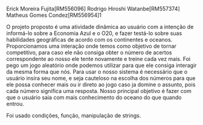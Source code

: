 Erick Moreira Fujita[RM556096]
Rodrigo Hiroshi Watanbe[RM557374]
Matheus Gomes Condez[RM556954]1

O projeto proposto é uma atividade dinâmica ao usuário com a intenção de informá-lo sobre a Economia Azul e o O20, e fazer testá-lo sobre suas habilidades geográficas de acordo com os continentes e oceanos. Proporcionamos uma interação onde temos como objetivo de tornar competitivo, para caso ele não consiga obter o número de acertos correspondente ao nosso ele tente novamente e treine cada vez mais. Foi pego um jogo aleatório onde podemos utilizar para que ele consiga interagir da mesma forma que nós. Para usar o nosso sistema é necessário que o usuário insira seu nome, e seja cauteloso na escolha dos números para que ele possa conhecer mais ou ir direto ao jogo caso ja domine o assunto, pois cada número significa uma resposta. Nosso principal objetivo é fazer com que o usuário saia com mais conhecimento do oceano do que quando entrou.

Foi usado condições, função, manipulação de strings.